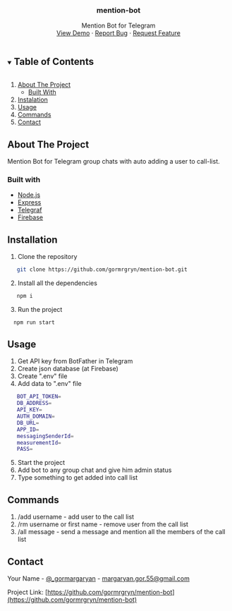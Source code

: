 <!-- PROJECT SHIELDS -->
<!--
*** I'm using markdown "reference style" links for readability.
*** Reference links are enclosed in brackets [ ] instead of parentheses ( ).
*** See the bottom of this document for the declaration of the reference variables
*** for contributors-url, forks-url, etc. This is an optional, concise syntax you may use.
*** https://www.markdownguide.org/basic-syntax/#reference-style-links
-->
<!--
[![Contributors][contributors-shield]][contributors-url]
[![Forks][forks-shield]][forks-url]
[![Stargazers][stars-shield]][stars-url]
[![Issues][issues-shield]][issues-url]
[![MIT License][license-shield]][license-url]
[![LinkedIn][linkedin-shield]][linkedin-url]
-->

<!-- PROJECT LOGO -->
<br />
<p align="center">
  <h3 align="center">mention-bot</h3>
  <p align="center">
    Mention Bot for Telegram
    <br />
    <a href="https://github.com/gormrgryn/mention-bot">View Demo</a>
    ·
    <a href="https://github.com/gormrgryn/mention-bot/issues">Report Bug</a>
    ·
    <a href="https://github.com/gormrgryn/mention-bot/issues">Request Feature</a>
  </p>
</p>



<!-- TABLE OF CONTENTS -->
<details open="open">
  <summary><h2 style="display: inline-block">Table of Contents</h2></summary>
  <ol>
    <li>
      <a href="#about-the-project">About The Project</a>
      <ul>
        <li><a href="#built-with">Built With</a></li>
      </ul>
    </li>
    <li><a href="#installation">Instalation</a></li>
    <li><a href="#usage">Usage</a></li>
    <li><a href="#commands">Commands</a></li>
    <li><a href="#contact">Contact</a></li>
  </ol>
</details>



<!-- ABOUT THE PROJECT -->
## About The Project

Mention Bot for Telegram group chats with auto adding a user to call-list.
### Built with
<ul>
  <li><a href="https://nodejs.org/">Node.js</a></li>
  <li><a href="https://expressjs.com">Express</a></li>
  <li><a href="https://telegraf.js.org">Telegraf</a></li>
  <li><a href="https://firebase.google.com">Firebase</a></li>
</ul>

## Installation
1. Clone the repository
```sh
   git clone https://github.com/gormrgryn/mention-bot.git
   ```
2. Install all the dependencies
```sh
   npm i
   ```
3. Run the project
 ```sh
   npm run start
   ```
## Usage

1. Get API key from BotFather in Telegram
2. Create json database (at Firebase)
3. Create ".env" file
4. Add data to ".env" file
 ```sh
    BOT_API_TOKEN=
    DB_ADDRESS=
    API_KEY=
    AUTH_DOMAIN=
    DB_URL=
    APP_ID=
    messagingSenderId=
    measurementId=
    PASS=
   ```
5. Start the project
6. Add bot to any group chat and give him admin status
7. Type something to get added into call list

## Commands

1. /add username - add user to the call list
2. /rm username or first name - remove user from the call list
3. /all message - send a message and mention all the members of the call list

<!-- CONTACT -->
## Contact

Your Name - [@_gormargaryan](https://twitter.com/_gormargaryan) - margaryan.gor.55@gmail.com

Project Link: [https://github.com/gormrgryn/mention-bot](https://github.com/gormrgryn/mention-bot)
